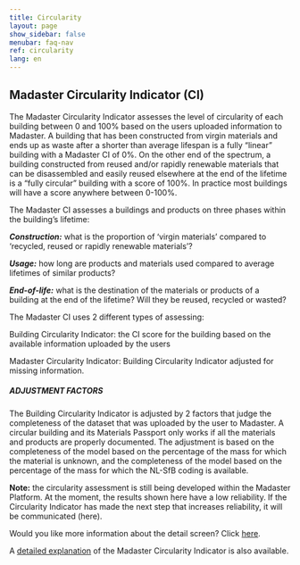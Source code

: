 ```yaml
---
title: Circularity
layout: page
show_sidebar: false
menubar: faq-nav
ref: circularity
lang: en
---
```


## Madaster Circularity Indicator (CI)
The Madaster Circularity Indicator assesses the level of circularity of each building between 0 and 100% based on the users uploaded information to Madaster. A building that has been constructed from virgin materials and ends up as waste after a shorter than average lifespan is a fully “linear” building with a Madaster CI of 0%. On the other end of the spectrum, a building constructed from reused and/or rapidly renewable materials that can be disassembled and easily reused elsewhere at the end of the lifetime is a “fully circular” building with a score of 100%. In practice most buildings will have a score anywhere between 0-100%.

The Madaster CI assesses a buildings and products on three phases within the building’s lifetime:

__*Construction:*__ what is the proportion of ‘virgin materials’ compared to ‘recycled, reused or rapidly renewable materials’?

__*Usage:*__ how long are products and materials used compared to average lifetimes of similar products?

__*End-of-life:*__ what is the destination of the materials or products of a building at the end of the lifetime? Will they be reused, recycled or wasted?

The Madaster CI uses 2 different types of assessing:

Building Circularity Indicator: the CI score for the building based on the available information uploaded by the users

Madaster Circularity Indicator: Building Circularity Indicator adjusted for missing information.

##### ADJUSTMENT FACTORS

The Building Circularity Indicator is adjusted by 2 factors that judge the completeness of the dataset that was uploaded by the user to Madaster. A circular building and its Materials Passport only works if all the materials and products are properly documented. The adjustment is based on the completeness of the model based on the percentage of the mass for which the material is unknown, and the completeness of the model based on the percentage of the mass for which the NL-SfB coding is available.

**Note:** the circularity assessment is still being developed within the Madaster Platform. At the moment, the results shown here have a low reliability. If the Circularity Indicator has made the next step that increases reliability, it will be communicated (here).

Would you like more information about the detail screen? Click <a href="https://docs.madaster.com/circularity-learn-more">here</a>.

A <a href="https://www.madaster.com/download_file/view/772">detailed explanation</a> of the Madaster Circularity Indicator is also available.